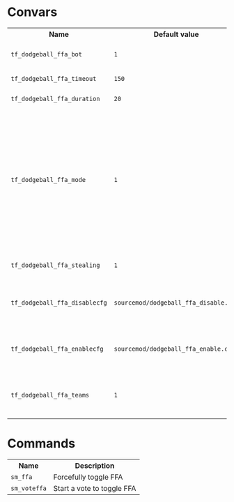 <h1> Convars </h1>

<table>
	<tr>
		<th>Name</th>
		<th>Default value</th>
		<th>Description</th>
	</tr>
	<tr>
		<td><code>tf_dodgeball_ffa_bot</code></td>
		<td><code>1</code></td>
		<td>Disable FFA when a bot joins?</td>
	</tr>
	<tr>
		<td><code>tf_dodgeball_ffa_timeout</code></td>
		<td><code>150</code></td>
		<td>Vote timeout (in seconds)</td>
	</tr>
	<tr>
		<td><code>tf_dodgeball_ffa_duration</code></td>
		<td><code>20</code></td>
		<td>Vote duration (in seconds)</td>
	</tr>
	<tr>
		<td><code>tf_dodgeball_ffa_mode</code></td>
		<td><code>1</code></td>
		<td>
			How does changing FFA affect the rockets?<br>
			0 - No effect, wait for the next spawn<br>
			1 - Destroy all active rockets<br>
			2 - Immediately change the rockets to be neutral
		</td>
	</tr>
	<tr>
		<td><code>tf_dodgeball_ffa_stealing</code></td>
		<td><code>1</code></td>
		<td>Allow stealing in FFA mode?</td>
	</tr>
	<tr>
		<td><code>tf_dodgeball_ffa_disablecfg</code></td>
		<td><code>sourcemod/dodgeball_ffa_disable.cfg</code></td>
		<td>Config file to execute when disabling FFA mode</td>
	</tr>
	<tr>
		<td><code>tf_dodgeball_ffa_enablecfg</code></td>
		<td><code>sourcemod/dodgeball_ffa_enable.cfg</code></td>
		<td>Config file to execute when enabling FFA mode</td>
	</tr>
	<tr>
		<td><code>tf_dodgeball_ffa_teams</code></td>
		<td><code>1</code></td>
		<td>Automatically swap players when a team is empty in FFA mode?</td>
	</tr>
</table>

<h1> Commands </h1>

<table>
	<tr>
		<th>Name</th>
		<th>Description</th>
	</tr>
	<tr>
		<td><code>sm_ffa</code></td>
		<td>Forcefully toggle FFA</td>
	</tr>
	<tr>
		<td><code>sm_voteffa</code></td>
		<td>Start a vote to toggle FFA</td>
	</tr>
</table>
